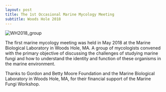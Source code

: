 ```yaml
---
layout: post
title: The 1st Occasional Marine Mycology Meeting
subtitle: Woods Hole 2018 
---
```


<img src="https://FOMO-project.github.io/assets/img/Group_photo_2018.jpg" alt="WH2018_group" />

The first marine mycology meeting was held in May 2018 at the Marine Biological Laboratory in Woods Hole, MA. A group of mycologists convened with the primary objective of discussing the challenges of studying marine fungi and how to understand the identity and function of these organisms in the marine environment.

Thanks to Gordon and Betty Moore Foundation and the Marine Biological Laboratory in Woods Hole, MA, for their financial support of the Marine Fungi Workshop.




